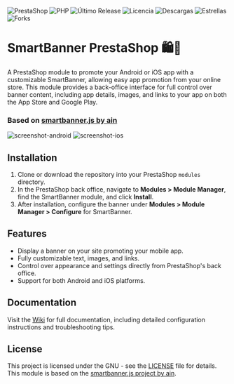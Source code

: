 ![PrestaShop](https://badgen.net/badge/PrestaShop/8.x/blue)
![PHP](https://badgen.net/badge/PHP/8.0%20%7C%208.1/8892BF)
![Último Release](https://badgen.net/github/release/JoseManuelPedraja/smartbanner?include_prereleases)
![Licencia](https://badgen.net/github/license/JoseManuelPedraja/smartbanner)
![Descargas](https://badgen.net/github/assets-dl/JoseManuelPedraja/smartbanner)
![Estrellas](https://badgen.net/github/stars/JoseManuelPedraja/smartbanner)
![Forks](https://badgen.net/github/forks/JoseManuelPedraja/smartbanner)

# SmartBanner PrestaShop 🛍️📱

A PrestaShop module to promote your Android or iOS app with a customizable SmartBanner, allowing easy app promotion from your online store. This module provides a back-office interface for full control over banner content, including app details, images, and links to your app on both the App Store and Google Play.

### Based on [smartbanner.js by ain](https://github.com/ain/smartbanner.js/tree/main)

![screenshot-android](https://github.com/user-attachments/assets/23b4bf9e-b12d-4a0d-b856-502a06802d18)
![screenshot-ios](https://github.com/user-attachments/assets/6a58743c-4664-450f-b671-84e270ebeb04)


## Installation

1. Clone or download the repository into your PrestaShop `modules` directory.
2. In the PrestaShop back office, navigate to **Modules > Module Manager**, find the SmartBanner module, and click **Install**.
3. After installation, configure the banner under **Modules > Module Manager > Configure** for SmartBanner.

## Features

- Display a banner on your site promoting your mobile app.
- Fully customizable text, images, and links.
- Control over appearance and settings directly from PrestaShop's back office.
- Support for both Android and iOS platforms.

## Documentation

Visit the [Wiki](https://github.com/JoseManuelPedraja/smartbanner/wiki) for full documentation, including detailed configuration instructions and troubleshooting tips.

## License

This project is licensed under the GNU - see the [LICENSE](LICENSE) file for details. This module is based on the [smartbanner.js project by ain](https://github.com/ain/smartbanner.js/tree/main).


